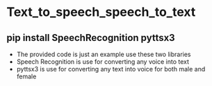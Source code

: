 # Text_to_speech_speech_to_text
## **pip install SpeechRecognition pyttsx3**

- The provided code is just an example use these two libraries
- Speech Recognition is use for converting any voice into text
- pyttsx3 is use for converting any text into voice for both male and female
